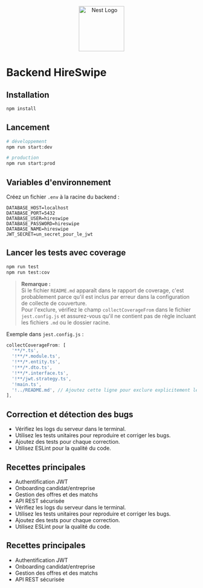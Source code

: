 <p align="center">
  <a href="http://nestjs.com/" target="blank"><img src="https://nestjs.com/img/logo-small.svg" width="120" alt="Nest Logo" /></a>
</p>

# Backend HireSwipe

## Installation

```bash
npm install
```

## Lancement

```bash
# développement
npm run start:dev

# production
npm run start:prod
```

## Variables d'environnement

Créez un fichier `.env` à la racine du backend :

```
DATABASE_HOST=localhost
DATABASE_PORT=5432
DATABASE_USER=hireswipe
DATABASE_PASSWORD=hireswipe
DATABASE_NAME=hireswipe
JWT_SECRET=un_secret_pour_le_jwt
```

## Lancer les tests avec coverage

```bash
npm run test
npm run test:cov
```

> **Remarque :**  
> Si le fichier `README.md` apparaît dans le rapport de coverage, c'est probablement parce qu'il est inclus par erreur dans la configuration de collecte de couverture.  
> Pour l'exclure, vérifiez le champ `collectCoverageFrom` dans le fichier `jest.config.js` et assurez-vous qu'il ne contient pas de règle incluant les fichiers `.md` ou le dossier racine.

Exemple dans `jest.config.js` :
```js
collectCoverageFrom: [
  '**/*.ts',
  '!**/*.module.ts',
  '!**/*.entity.ts',
  '!**/*.dto.ts',
  '!**/*.interface.ts',
  '!**/jwt.strategy.ts',
  '!main.ts',
  '!../README.md', // Ajoutez cette ligne pour exclure explicitement le README
],
```

## Correction et détection des bugs

- Vérifiez les logs du serveur dans le terminal.
- Utilisez les tests unitaires pour reproduire et corriger les bugs.
- Ajoutez des tests pour chaque correction.
- Utilisez ESLint pour la qualité du code.

## Recettes principales

- Authentification JWT
- Onboarding candidat/entreprise
- Gestion des offres et des matchs
- API REST sécurisée
- Vérifiez les logs du serveur dans le terminal.
- Utilisez les tests unitaires pour reproduire et corriger les bugs.
- Ajoutez des tests pour chaque correction.
- Utilisez ESLint pour la qualité du code.

## Recettes principales

- Authentification JWT
- Onboarding candidat/entreprise
- Gestion des offres et des matchs
- API REST sécurisée
